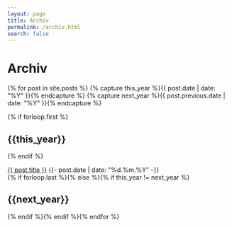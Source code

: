 ```yaml
---
layout: page
title: Archiv
permalink: /archiv.html
search: false
---
```


# Archiv

<!-- markdownlint-disable MD033 -->

{% for post in site.posts  %}
{% capture this_year %}{{ post.date | date: "%Y" }}{% endcapture %}
{% capture next_year %}{{ post.previous.date | date: "%Y" }}{% endcapture %}

{% if forloop.first %}<h2 class="c-archives__year" id="{{ this_year }}-ref">{{this_year}}</h2>{% endif %}
<div class="tag-entry">
    <a href="{{- site.baseurl -}}{{- post.url -}}">{{ post.title }}</a>
        <time datetime="{{- post.date | date_to_xmlschema -}}"> {{- post.date | date: "%d.%m.%Y" -}}</time>
    </div>
{% if forloop.last %}{% else %}{% if this_year != next_year %}
<h2 class="c-archives__year" id="{{ next_year }}-ref">{{next_year}}</h2>
{% endif %}{% endif %}{% endfor %}
